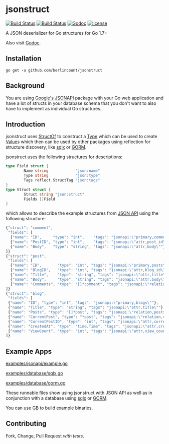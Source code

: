 # jsonstruct

[![Build Status](https://travis-ci.org/berlincount/jsonstruct.svg?branch=master)](https://travis-ci.org/berlincount/jsonstruct) [![Build Status](https://drone.io/github.com/berlincount/jsonstruct/status.png)](https://drone.io/github.com/berlincount/jsonstruct/latest) [![Godoc](http://img.shields.io/badge/godoc-reference-blue.svg?style=flat)](https://godoc.org/github.com/berlincount/jsonstruct) [![license](http://img.shields.io/badge/license-MIT-red.svg?style=flat)](https://raw.githubusercontent.com/berlincount/jsonstruct/master/LICENSE)


A JSON deserializer for Go structures for Go 1.7+

Also visit [Godoc](http://godoc.org/github.com/berlincount/jsonstruct).

## Installation

```
go get -u github.com/berlincount/jsonstruct
```

## Background

You are using [Google's JSONAPI](http://godoc.org/github.com/google/jsonapi)
package with your Go web application and have a lot of structs in your database
schema that you don't want to also have to implement as individual Go
structures.

## Introduction

jsonstruct uses [StructOf](http://golang.org/pkg/reflect/#StructOf) to
construct a [Type](http://golang.org/pkg/reflect/#Type) which can be used to
create [Value](http://golang.org/pkg/reflect/#Value)s which then can be used by
other packages using reflection for structure discovery, like
[sqlx](https://github.com/jmoiron/sqlx) or [GORM](https://github.com/jinzhu/gorm).

jsonstruct uses the following structures for descriptions:

```go
type Field struct {
        Name string            "json:name"
        Type string            "json:type"
        Tags reflect.StructTag "json:tags"
}
type Struct struct {
        Struct string "json:struct"
        Fields []Field
}
```

which allows to describe the example structures from [JSON
API](http://godoc.org/github.com/google/jsonapi) using the following structure:

```javascript
{"struct": "comment",
 "fields": [
  {"name": "ID",     "type": "int",    "tags": "jsonapi:\"primary,comments\""},
  {"name": "PostID", "type": "int",    "tags": "jsonapi:\"attr,post_id\""},
  {"name": "Body",   "type": "string", "tags": "jsonapi:\"attr,body\""}
]}
{"struct": "post",
 "fields": [
  {"name": "ID",       "type": "int", "tags": "jsonapi:\"primary,posts\""},
  {"name": "BlogID",   "type": "int", "tags": "jsonapi:\"attr,blog_id\""},
  {"name": "Title",    "type": "string", "tags": "jsonapi:\"attr,title\""},
  {"name": "Body",     "type": "string", "tags": "jsonapi:\"attr,body\""},
  {"name": "Comments", "type": "[]*comment", "tags": "jsonapi:\"relation,comments\""}
]}
{"struct": "blog",
 "fields": [
 {"name": "ID", "type": "int", "tags": "jsonapi:\"primary,blogs\""},
 {"name": "Title", "type": "string", "tags": "jsonapi:\"attr,title\""},
 {"name": "Posts", "type": "[]*post", "tags": "jsonapi:\"relation,posts\""},
 {"name": "CurrentPost", "type": "*post", "tags": "jsonapi:\"relation,current_post\""},
 {"name": "CurrentPostID", "type": "int", "tags": "jsonapi:\"attr,current_post_id\""},
 {"name": "CreatedAt", "type": "time.Time", "tags": "jsonapi:\"attr,created_at\""},
 {"name": "ViewCount", "type": "int", "tags": "jsonapi:\"attr,view_count\""}
]}
```

## Example Apps

[examples/jsonapi/example.go](https://github.com/berlincount/jsonstruct/blob/master/examples/jsonapi/example.go)

[examples/database/sqlx.go](https://github.com/berlincount/jsonstruct/blob/master/examples/database/sqlx.go)

[examples/database/gorm.go](https://github.com/berlincount/jsonstruct/blob/master/examples/database/gorm.go)

These runnable files show using jsonstruct with JSON API as well as in conjunction with a database using [sqlx](https://github.com/jmoiron/sqlx) or [GORM](https://github.com/jinzhu/gorm).

You can use [GB](https://getgb.io/) to build example binaries.

## Contributing

Fork, Change, Pull Request *with tests*.
